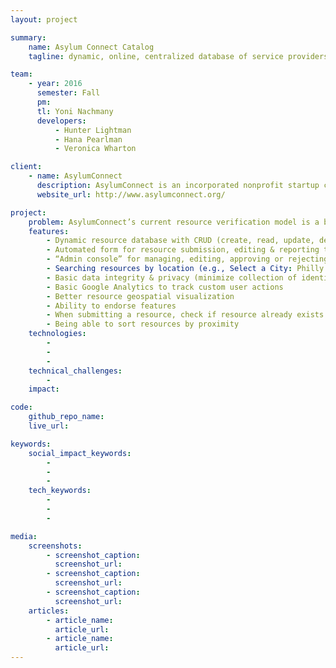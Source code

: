```yaml
---
layout: project

summary:
    name: Asylum Connect Catalog
    tagline: dynamic, online, centralized database of service providers useful to LGBTQ asylum seekers in the U.S.

team:
    - year: 2016
      semester: Fall
      pm:
      tl: Yoni Nachmany
      developers:
          - Hunter Lightman
          - Hana Pearlman
          - Veronica Wharton

client:
    - name: AsylumConnect
      description: AsylumConnect is an incorporated nonprofit startup creating the first website and mobile app to feature an online, centralized database of service providers for LGBTQ asylum seekers in the U.S. The AsylumConnect catalog will help persecuted LGBTQ people find fundamental human needs resources upon their arrival in the U.S.
      website_url: http://www.asylumconnect.org/

project:
    problem: AsylumConnect’s current resource verification model is a bottleneck, as volunteers must search for and independently verify resources for each city that the organization expands into. In addition, volunteers are not (all) members of our target community, and therefore not the best-equipped to verify whether or not a resource is LGBTQ-friendly, asylum seeker-friendly, etc. By allowing community members to tag, verify, endorse, and report resources, AsylumConnect will empower its niche and highly marginalized community while also keeping members as safe as possible.
    features:
        - Dynamic resource database with CRUD (create, read, update, delete) capabilities
        - Automated form for resource submission, editing & reporting that publishes publication requests to the admin console
        - “Admin console” for managing, editing, approving or rejecting resource submissions
        - Searching resources by location (e.g., Select a City: Philly / Seattle)
        - Basic data integrity & privacy (minimize collection of identifying user information)
        - Basic Google Analytics to track custom user actions
        - Better resource geospatial visualization
        - Ability to endorse features
        - When submitting a resource, check if resource already exists (de-duping)
        - Being able to sort resources by proximity
    technologies:
        -
        -
        -
    technical_challenges:
        -
    impact:

code:
    github_repo_name:
    live_url:

keywords:
    social_impact_keywords:
        -
        -
        -
    tech_keywords:
        -
        -
        -

media:
    screenshots:
        - screenshot_caption:
          screenshot_url:
        - screenshot_caption:
          screenshot_url:
        - screenshot_caption:
          screenshot_url:
    articles:
        - article_name:
          article_url:
        - article_name:
          article_url:
---
```


